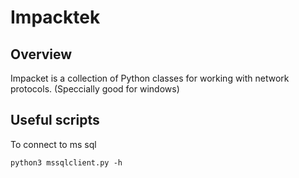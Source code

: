 # Impacktek

## Overview

Impacket is a collection of Python classes for working with network protocols. (Speccially good for windows)


## Useful scripts

To connect to ms sql

	python3 mssqlclient.py -h